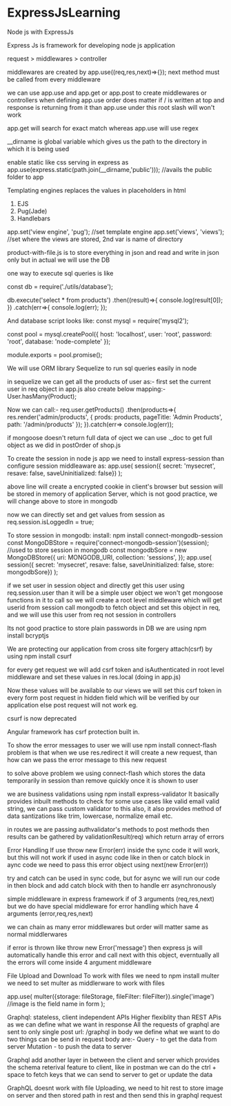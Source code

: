 # ExpressJsLearning
Node js with ExpressJs

Express Js is framework for developing node js application

request > middlewares > controller

middlewares are created by app.use((req,res,next)=>{});
next method must be called from every middleware

we can use app.use and app.get or app.post to create middlewares or controllers
when defining app.use order does matter if / is written at top and response is returning from it than
app.use under this root slash will won't work

app.get will search for exact match whereas app.use will use regex

__dirname is global variable which gives us the path to the directory in which it is being used

enable static like css serving in express as 
app.use(express.static(path.join(__dirname,'public'))); //avails the public folder to app

Templating engines replaces the values in placeholders in html
1. EJS
2. Pug(Jade)
3. Handlebars

app.set('view engine', 'pug'); //set template engine
app.set('views', 'views'); //set where the views are stored, 2nd var is name of directory

product-with-file.js is to store everything in json and read and write in json only
but in actual we will use the DB

one way to execute sql queries is like


const db = require('./utils/database');

db.execute('select * from products')
.then((result)=>{
    console.log(result[0]);
})
.catch(err=>{
    console.log(err);
});

And database script looks like:
const mysql = require('mysql2');

const pool = mysql.createPool({
    host: 'localhost',
    user: 'root',
    password: 'root',
    database: 'node-complete'
});

module.exports = pool.promise();


We will use ORM library Sequelize to run sql queries easily in node

in sequelize we can get all the products of user as:-
first set the current user in req object in app.js
also create below mapping:-
User.hasMany(Product);

Now we can call:-
req.user.getProducts()
  .then(products=>{
    res.render('admin/products', {
      prods: products,
      pageTitle: 'Admin Products',
      path: '/admin/products'
    });
  }).catch(err=> console.log(err)); 

  if mongoose doesn't return full data of oject we can use ._doc to get full object
  as we did in postOrder of shop.js

  To create the session in node js app we need to install express-session
  than configure session middleaware as:
  app.use(
    session({ secret: 'mysecret', resave: false, saveUninitialized: false})
);

above line will create a encrypted cookie in client's browser
but session will be stored in memory of application Server, which is not good practice, we will change
above to store in mongodb

now we can directly set and get values from session as
req.session.isLoggedIn = true;

To store session in mongodb:
install: npm install connect-mongodb-session
const MongoDBStore = require('connect-mongodb-session')(session); //used to store session in mongodb
const mongodbSore = new MongoDBStore({
    uri: MONGODB_URI,
    collection: 'sessions',
});
app.use(
    session({ secret: 'mysecret', resave: false, saveUninitialized: false, store: mongodbSore})
);

if we set user in session object and directly get this user using req.session.user
than it will be a simple user object we won't get mongoose functions in it to call
so we will create a root level middleware which will get userid from session
call mongodb to fetch object and set this object in req, and we will use this user from req not session
in controllers

Its not good practice to store plain passwords in DB
we are using npm install bcryptjs

We are protecting our application from cross site forgery attach(csrf)
by using npm install csurf

for every get request we will add csrf token and isAuthenticated in root level middleware
and set these values in res.local (doing in app.js)

Now these values will be available to our views we will set this csrf token in every form post request
in hidden field which will be verified by our application else post request will not work
eg.
<input type="hidden" name="_csrf" value="<%= csrfToken %>" />

csurf is now deprecated

Angular framework has csrf protection built in.

To show the error messages to user we will use npm install connect-flash
problem is that when we use res.redirect it will create a new request, than how can we pass the error message to this new request

to solve above problem we using connect-flash which stores the data temporarily in session than remove quickly once it is shown to user

we are business validations using npm install express-validator
It basically provides inbuilt methods to check for some use cases like valid email
valid string, we can pass custom validator to this also, it also provides method of data santizations
like trim, lowercase, normalize email etc.

in routes we are passing authvalidator's methods to post methods
then results can be gathered by validationResult(req) which return array of errors

Error Handling
If use throw new Error(err) inside the sync code it will work,
but this will not work if used in async code like in then or catch block
in aync code we need to pass this error object using next(new Error(err))

try and catch can be used in sync code, but for async we will run our code
in then block and add catch block with then to handle err asynchronously

simple middleware in express framework if of 3 arguments (req,res,next)
but we do have special middleware for error handling which have 4 arguments (error,req,res,next)

we can chain as many error middlewares but order will matter same as normal middlerwares

if error is thrown like throw new Error('message') then express js will automatically handle this
error and call next with this object, everntually all the errors will come inside
4 argument middleware

File Upload and Download
To work with files we need to npm install multer
we need to set multer as middlerware to work with files

app.use(
    multer({storage: fileStorage, fileFilter: fileFilter}).single('image') //image is the field name in form
);


Graphql:
stateless, client independent APIs
Higher flexiblity than REST APis as we can define what we want in response
All the requests of graphql are sent to only single post url: /graphql
in body we define what we want to do
two things can be send in request body are:-
    Query - to get the data from server
    Mutation - to push the data to server

Graphql add another layer in between the client and server
which provides the schema reterival feature to client, like in postman we can do the ctrl + space to fetch keys that we can send to server to get or update the data

GraphQL doesnt work with file Uploading, we need to hit rest to store image on server and then stored path in rest and then send this in graphql request